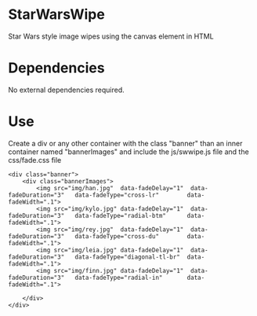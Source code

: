 # StarWarsWipe
Star Wars style image wipes using the canvas element in HTML

# Dependencies
No external dependencies required.

# Use
Create a div or any other container with the class "banner" than an inner container named "bannerImages" and include the js/swwipe.js file and the css/fade.css file

```
<div class="banner">
	<div class="bannerImages">
		<img src="img/han.jpg" 	data-fadeDelay="1" 	data-fadeDuration="3" 	data-fadeType="cross-lr" 		data-fadeWidth=".1">
		<img src="img/kylo.jpg" data-fadeDelay="1" 	data-fadeDuration="3" 	data-fadeType="radial-btm" 		data-fadeWidth=".1">
		<img src="img/rey.jpg" 	data-fadeDelay="1" 	data-fadeDuration="3" 	data-fadeType="cross-du" 		data-fadeWidth=".1">
		<img src="img/leia.jpg" data-fadeDelay="1" 	data-fadeDuration="3" 	data-fadeType="diagonal-tl-br" 	data-fadeWidth=".1">
		<img src="img/finn.jpg" data-fadeDelay="1" 	data-fadeDuration="3" 	data-fadeType="radial-in" 		data-fadeWidth=".1">
		
	</div>
</div>
```

